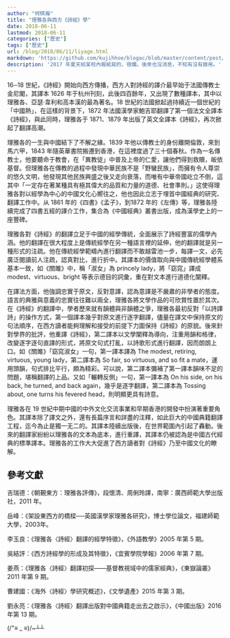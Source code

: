 ```yaml
---
author: "柯棋瀚"
title: "理雅各與西方《詩經》學"
date: 2018-06-11
lastmod: 2018-06-11
categories: ["歷史"]
tags: ["歷史"]
url: /blog/2018/06/11/liyage.html
markdown: 'https://github.com/kujihhoe/blogac/blob/master/content/post/2018-06-11-liyage.md'
description: '2017 年夏天給某校內報紙寫的，很爛。後來也沒消息，不知有沒有錄用。'
---
```


16─18 世紀，《詩經》開始向西方傳播，西方人對詩經的譯介最早始于法國傳教士金尼閣，其譯本 1626 年于杭州刊刻，此後四百餘年，又出現了數種譯本，其中以理雅各、亞瑟‧韋利和高本漢的最為著名。18 世紀的法國掀起過持續近一個世紀的「中國熱」，在這樣的背景下，1872 年法國漢學家鮑吉耶翻譯了第一個法文全譯本《詩經》，與此同時，理雅各于 1871、1879 年出版了英文全譯本《詩經》，再次掀起了翻譯高潮。

理雅各的一生與中國結下了不解之緣。1839 年他以傳教士的身份離開倫敦，來到馬六甲，1843 年隨英華書院搬遷到香港，在這裡度過了三十個春秋。作為一名傳教士，他要聽命于教會，在「異教徒」中普及上帝的仁愛，讓他們得到救贖，皈依基督。但理雅各在傳教的過程中發現中華民族不是「野蠻民族」，而擁有令人尊崇的悠久文明，他發現其他民族興盛之後又走向衰落，而唯有中華帝國屹立不倒，這其中「一定存在著某種具有極其偉大的品質和力量的道德、社會準則。」这使得理雅各對以經學為中心的中國文化心嚮往之，他也因此立志于埋首中國經典的研究、翻譯工作中。从 1861 年的《四書》《孟子》，到1872 年的《左傳》等，理雅各陸續完成了四書五經的譯介工作，集合為《中國經典》叢書出版，成為漢學史上的一座豐碑。

理雅各對《詩經》的翻譯立足于中國的經學傳統，全面展示了詩經豐富的儒學內涵。他的翻譯在很大程度上是傳統經學在另一種語言裡的延伸，他的翻譯就是另一種形式的注疏。他在傳統經學範疇內進行翻譯而不敢越雷池一步，每譯一文，必先廣泛閱讀前人注疏，認真對比，進行折中。其譯本的價值取向與中國傳統經學體系基本一致，如《關雎》中，稱「淑女」為 princely lady，將「窈窕」譯成 modest、virtuous、bright 等表示德目的詞彙，重在對文本進行道德化闡釋。

在譯法方面，他強調忠實于原文，反對意譯，認為意譯是不嚴肅的非學者的態度。語言的典雅與意義的忠實往往難以兩全，理雅各將文學作品的可欣賞性置於其次。在《詩經》的翻譯中，學者歷來就有韻體與非韻體之爭，理雅各最初反對「以詩譯詩」的操作方式，第一個譯本幾乎對原文進行逐字翻譯，儘量在譯文中保持原文的句法順序，在西方讀者能夠理解和接受的前提下力圖保持《詩經》的原貌。後來針對學界的批評，他重譯《詩經》，第二譯本以文學闡釋為導向，注重用韻和格律，改變逐字逐句直譯的形式，將原文句式打亂，以詩歌形式進行翻譯，因而朗朗上口。如《關雎》「窈窕淑女」一句，第一譯本譯為 The modest, retiring, virtuous, young lady，第二譯本為 So fair, so virtuous, and so fit a mate，運用頭韻，句式排比平行，頗為精彩。可以說，第二譯本彌補了第一譯本韻味不足的問題，堪稱翻譯的上品。又如「輾轉反側」一句，第一譯本為 On his side, on his back, he turned, and back again，幾乎是逐字翻譯，第二譯本為 Tossing about, one turns his fevered head，則明顯更具有詩意。

理雅各在 19 世紀中期中國的中外文化交流事業和早期香港的開發中扮演著重要角色。其譯本除了譯文之外，還有長篇序言和詳盡的注釋，如此巨大的中國典籍翻譯工程，迄今為止是獨一无二的。其譯本陸續出版後，在世界範圍內引起了轟動。後來的翻譯家紛紛以理雅各的文本為底本，進行重譯，其譯本仍被認為是中國古代經典的標準譯本。理雅各的工作大大促進了西方讀者對《詩經》乃至中國文化的瞭解。

## 參考文獻

吉瑞德：《朝覲東方：理雅各評傳》，段懷清、周俐玲譯，南寧：廣西師範大學出版社，2011 年。

岳峰：《架設東西方的橋樑──英國漢學家理雅各研究》，博士學位論文，福建師範大學，2003年。

李玉良：《理雅各〈詩經〉翻譯的經學特徵》，《外語教學》2005 年第 5 期。

吳結評：《西方詩經學的形成及其特徵》，《宜賓學院學報》2006 年第 7 期。

姜燕：《理雅各〈詩經〉翻譯初探——基督教視域中的儒家經典》，《東嶽論叢》2011 年第 9 期。

曹建國：《海外〈詩經〉學研究概述》，《文學遺產》2015 年第 3 期。

劉永亮：《理雅各〈詩經〉翻譯出版對中國典籍走出去之啟示》，《中國出版》2016 年第 13 期。



(/"≡ _ ≡)/~┴┴
